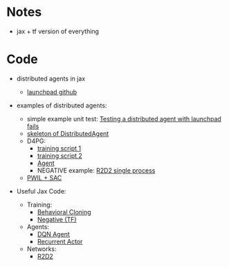 # Notes
* jax + tf version of everything

# Code
* distributed agents in jax
    * [launchpad github](https://github.com/deepmind/launchpad)

* examples of distributed agents:
    * simple example unit test: [Testing a distributed agent with launchpad fails](https://github.com/deepmind/acme/issues/122)
    * [skeleton of DistributedAgent](https://github.com/deepmind/acme/issues/136)
    * D4PG:
        * [training script 1](https://github.com/deepmind/acme/blob/master/examples/control/lp_local_d4pg.py)
        * [training script 2](https://github.com/deepmind/acme/blob/master/examples/gym/lp_local_d4pg.py)
        * [Agent](https://github.com/deepmind/acme/blob/3bc0426bb17797f066a6afe223b563385a2fe839/acme/agents/tf/d4pg/agent_distributed.py)
        * NEGATIVE example:
            [R2D2 single process](https://github.com/deepmind/acme/blob/3bc0426bb17797f066a6afe223b563385a2fe839/acme/agents/tf/r2d2/agent.py)
    * [PWIL + SAC](https://github.com/deepmind/acme/blob/0b9bb1e2c515578ce0e5114ad663474d7db60658/examples/gym/lp_local_pwil_jax.py)

* Useful Jax Code:
    * Training:
        * [Behavioral Cloning](https://github.com/deepmind/acme/blob/master/examples/offline/run_bc_jax.py)
        * [Negative (TF)](https://github.com/deepmind/acme/blob/master/examples/offline/run_bc.py)
    * Agents:
        * [DQN Agent](https://github.com/deepmind/acme/blob/d55be95d5e10f8d8c6ef9f5c16d5197daab83e5d/acme/agents/jax/dqn/agent.py)
        * [Recurrent Actor](https://github.com/deepmind/acme/blob/d55be95d5e10f8d8c6ef9f5c16d5197daab83e5d/acme/agents/jax/actors.py#L177)
    * Networks:
        * [R2D2](https://github.com/deepmind/acme/blob/d55be95d5e10f8d8c6ef9f5c16d5197daab83e5d/acme/jax/networks/atari.py#L170)